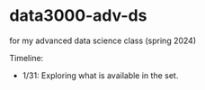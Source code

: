 # data3000-adv-ds
for my advanced data science class (spring 2024)


Timeline:

- 1/31: Exploring what is available in the set.

